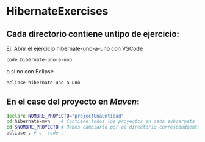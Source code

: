 # HibernateExercises

## Cada directorio contiene untipo de ejercicio:
Ej: Abrir el ejercicio hibernate-uno-a-uno con VSCode
```bash
code hibernate-uno-a-uno
```
o si no con Eclipse
```bash
eclipse hibernate-uno-a-uno
```

## En el caso del proyecto en ___Maven___:
```bash
declare NOMBRE_PROYECTO="projectUnaEntidad"
cd hibernate-mvn    # Contiene todos los proyectos en cada subcarpeta
cd $NOMBRE_PROYECTO # Debes cambiarlo por el directorio correspondiente
eclipse . # o `code .`
```
